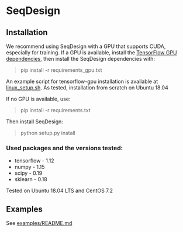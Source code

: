 # SeqDesign

## Installation

We recommend using SeqDesign with a GPU that supports CUDA, especially for training.
If a GPU is available, install the [TensorFlow GPU dependencies](https://www.tensorflow.org/install/gpu), 
then install the SeqDesign dependencies with:
> pip install -r requirements_gpu.txt

An example script for tensorflow-gpu installation is available at [linux_setup.sh](linux_setup.sh).
As tested, installation from scratch on Ubuntu 18.04 

If no GPU is available, use:  
> pip install -r requirements.txt  

Then install SeqDesign:
> python setup.py install

### Used packages and the versions tested:
- tensorflow - 1.12  
- numpy - 1.15  
- scipy - 0.19  
- sklearn - 0.18  

Tested on Ubuntu 18.04 LTS and CentOS 7.2

## Examples

See [examples/README.md](examples/README.md)
